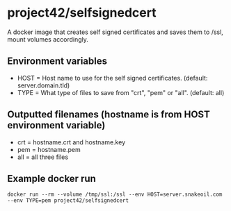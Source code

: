 # project42/selfsignedcert

A docker image that creates self signed certificates and saves them to /ssl, mount volumes accordingly.

## Environment variables

* HOST = Host name to use for the self signed certificates. (default: server.domain.tld)
* TYPE = What type of files to save from "crt", "pem" or "all". (default: all)


## Outputted filenames (hostname is from HOST environment variable)
* crt = hostname.crt and hostname.key
* pem = hostname.pem
* all = all three files

## Example docker run

```
docker run --rm --volume /tmp/ssl:/ssl --env HOST=server.snakeoil.com --env TYPE=pem project42/selfsignedcert
```
